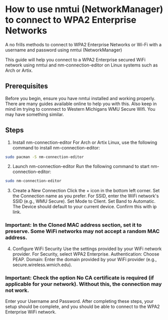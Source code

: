 # How to use nmtui (NetworkManager) to connect to WPA2 Enterprise Networks
A no frills methods to connect to WPA2 Enterprise Networks or Wi-Fi with a username and password using nmtui (NetworkManager)

This guide will help you connect to a WPA2 Enterprise secured WiFi network using nmtui and nm-connection-editor on Linux systems such as Arch or Artix.

## Prerequisites
Before you begin, ensure you have nmtui installed and working properly. There are many guides available online to help you with this.
Also keep in mind im trying to connnect to Western Michigans WMU Secure Wifi. You may have something similar.

## Steps
1. Install nm-connection-editor
For Arch or Artix Linux, use the following command to install nm-connection-editor:

```bash
sudo pacman -S nm-connection-editor
```
2. Launch nm-connection-editor
Run the following command to start nm-connection-editor:

```bash
sudo nm-connection-editor
```
3. Create a New Connection
Click the + icon in the bottom left corner.
Set the Connection name as you prefer.
For SSID, enter the WiFi network's SSID (e.g., WMU Secure).
Set Mode to Client.
Set Band to Automatic.
The Device should default to your current device. Confirm this with ip link.
### Important: In the Cloned MAC address section, set it to preserve. Some WiFi networks may not accept a random MAC address.

4. Configure WiFi Security
Use the settings provided by your WiFi network provider.
For Security, select WPA2 Enterprise.
Authentication: Choose PEAP.
Domain: Enter the domain provided by your WiFi provider (e.g., secure.wireless.wmich.edu).
### Important: Check the option No CA certificate is required (if applicable for your network). Without this, the connection may not work.
Enter your Username and Password.
After completing these steps, your setup should be complete, and you should be able to connect to the WPA2 Enterprise WiFi network.
